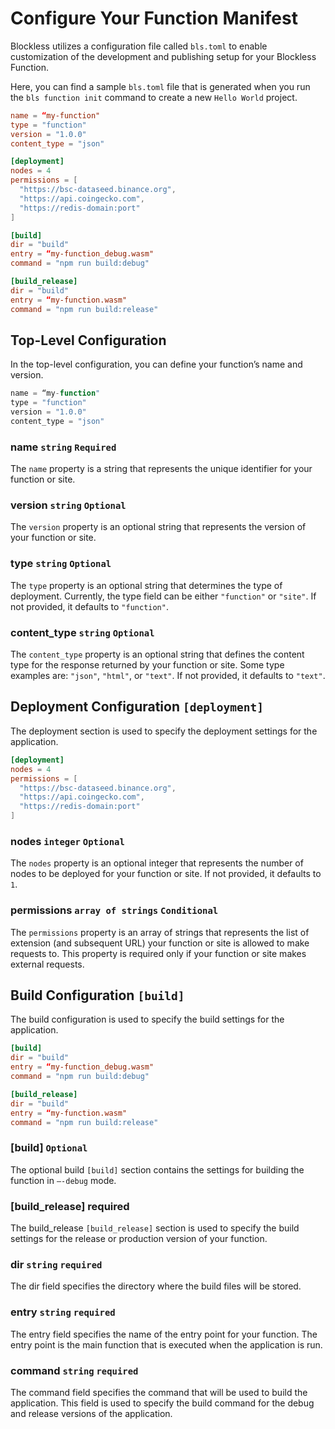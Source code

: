# Configure Your Function Manifest

Blockless utilizes a configuration file called `bls.toml` to enable customization of the development and publishing setup for your Blockless Function.

Here, you can find a sample `bls.toml` file that is generated when you run the `bls function init` command to create a new `Hello World` project.

```toml
name = “my-function"
type = "function"
version = "1.0.0"
content_type = "json"

[deployment]
nodes = 4
permissions = [
  "https://bsc-dataseed.binance.org",
  "https://api.coingecko.com",
  "https://redis-domain:port"
]

[build]
dir = "build"
entry = “my-function_debug.wasm"
command = "npm run build:debug"

[build_release]
dir = "build"
entry = “my-function.wasm"
command = "npm run build:release"
```

## Top-Level Configuration

In the top-level configuration, you can define your function’s name and version.

```jsx
name = “my-function"
type = "function"
version = "1.0.0"
content_type = "json"
```

### name `string` `Required`

The `name` property is a string that represents the unique identifier for your function or site.

### version `string` `Optional`

The `version` property is an optional string that represents the version of your function or site.

### type `string` `Optional`

The `type` property is an optional string that determines the type of deployment. Currently, the type field can be either `"function"` or `"site"`. If not provided, it defaults to `"function"`.

### content_type `string` `Optional`

The `content_type` property is an optional string that defines the content type for the response returned by your function or site. Some type examples are: `"json"`, `"html"`, or `"text"`. If not provided, it defaults to `"text"`.

## Deployment Configuration `[deployment]`

The deployment section is used to specify the deployment settings for the application.

```toml
[deployment]
nodes = 4
permissions = [
  "https://bsc-dataseed.binance.org",
  "https://api.coingecko.com",
  "https://redis-domain:port"
]
```

### **nodes `integer` `Optional`**

The `nodes` property is an optional integer that represents the number of nodes to be deployed for your function or site. If not provided, it defaults to `1`.

### **permissions `array of strings` `Conditional`**

The `permissions` property is an array of strings that represents the list of extension (and subsequent URL) your function or site is allowed to make requests to. This property is required only if your function or site makes external requests.

## Build Configuration `[build]`

The build configuration is used to specify the build settings for the application.

```toml
[build]
dir = "build"
entry = “my-function_debug.wasm"
command = "npm run build:debug"

[build_release]
dir = "build"
entry = “my-function.wasm"
command = "npm run build:release"
```

### [build] `Optional`

The optional build `[build]` section contains the settings for building the function in `—-debug` mode.

### [build_release] required

The build_release `[build_release]` section is used to specify the build settings for the release or production version of your function.

### dir `string` `required`

The dir field specifies the directory where the build files will be stored.

### entry `string` `required`

The entry field specifies the name of the entry point for your function. The entry point is the main function that is executed when the application is run.

### command `string` `required`

The command field specifies the command that will be used to build the application. This field is used to specify the build command for the debug and release versions of the application.
